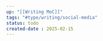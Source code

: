 ```yaml
---
up: "[[Writing MoC]]"
tags: "#type/writing/social-media"
status: todo
created-date : 2025-02-15
---
```


